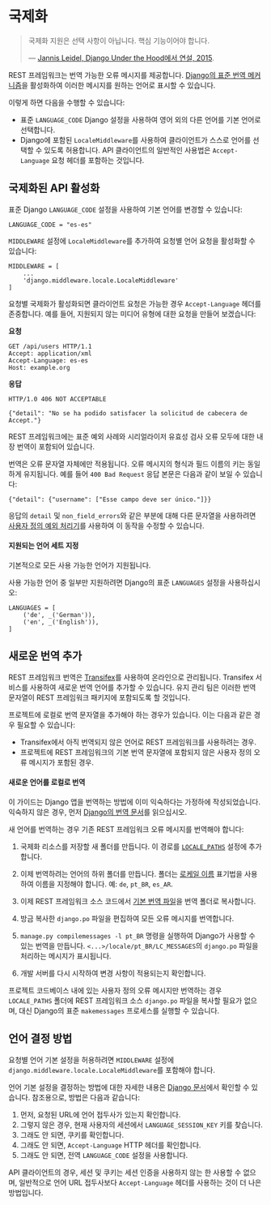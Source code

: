 # 국제화

> 국제화 지원은 선택 사항이 아닙니다. 핵심 기능이어야 합니다.
>
> &mdash; [Jannis Leidel, Django Under the Hood에서 연설, 2015][cite].

REST 프레임워크는 번역 가능한 오류 메시지를 제공합니다. [Django의 표준 번역 메커니즘][django-translation]을 활성화하여 이러한 메시지를 원하는 언어로 표시할 수 있습니다.

이렇게 하면 다음을 수행할 수 있습니다:

* 표준 `LANGUAGE_CODE` Django 설정을 사용하여 영어 외의 다른 언어를 기본 언어로 선택합니다.
* Django에 포함된 `LocaleMiddleware`를 사용하여 클라이언트가 스스로 언어를 선택할 수 있도록 허용합니다. API 클라이언트의 일반적인 사용법은 `Accept-Language` 요청 헤더를 포함하는 것입니다.

## 국제화된 API 활성화

표준 Django `LANGUAGE_CODE` 설정을 사용하여 기본 언어를 변경할 수 있습니다:

    LANGUAGE_CODE = "es-es"

`MIDDLEWARE` 설정에 `LocaleMiddleware`를 추가하여 요청별 언어 요청을 활성화할 수 있습니다:

    MIDDLEWARE = [
        ...
        'django.middleware.locale.LocaleMiddleware'
    ]

요청별 국제화가 활성화되면 클라이언트 요청은 가능한 경우 `Accept-Language` 헤더를 존중합니다. 예를 들어, 지원되지 않는 미디어 유형에 대한 요청을 만들어 보겠습니다:

**요청**

    GET /api/users HTTP/1.1
    Accept: application/xml
    Accept-Language: es-es
    Host: example.org

**응답**

    HTTP/1.0 406 NOT ACCEPTABLE

    {"detail": "No se ha podido satisfacer la solicitud de cabecera de Accept."}

REST 프레임워크에는 표준 예외 사례와 시리얼라이저 유효성 검사 오류 모두에 대한 내장 번역이 포함되어 있습니다.

번역은 오류 문자열 자체에만 적용됩니다. 오류 메시지의 형식과 필드 이름의 키는 동일하게 유지됩니다. 예를 들어 `400 Bad Request` 응답 본문은 다음과 같이 보일 수 있습니다:

    {"detail": {"username": ["Esse campo deve ser único."]}}

응답의 `detail` 및 `non_field_errors`와 같은 부분에 대해 다른 문자열을 사용하려면 [사용자 정의 예외 처리기][custom-exception-handler]를 사용하여 이 동작을 수정할 수 있습니다.

#### 지원되는 언어 세트 지정

기본적으로 모든 사용 가능한 언어가 지원됩니다.

사용 가능한 언어 중 일부만 지원하려면 Django의 표준 `LANGUAGES` 설정을 사용하십시오:

    LANGUAGES = [
        ('de', _('German')),
        ('en', _('English')),
    ]

## 새로운 번역 추가

REST 프레임워크 번역은 [Transifex][transifex-project]를 사용하여 온라인으로 관리됩니다. Transifex 서비스를 사용하여 새로운 번역 언어를 추가할 수 있습니다. 유지 관리 팀은 이러한 번역 문자열이 REST 프레임워크 패키지에 포함되도록 할 것입니다.

프로젝트에 로컬로 번역 문자열을 추가해야 하는 경우가 있습니다. 이는 다음과 같은 경우 필요할 수 있습니다:

* Transifex에서 아직 번역되지 않은 언어로 REST 프레임워크를 사용하려는 경우.
* 프로젝트에 REST 프레임워크의 기본 번역 문자열에 포함되지 않은 사용자 정의 오류 메시지가 포함된 경우.

#### 새로운 언어를 로컬로 번역

이 가이드는 Django 앱을 번역하는 방법에 이미 익숙하다는 가정하에 작성되었습니다. 익숙하지 않은 경우, 먼저 [Django의 번역 문서][django-translation]를 읽으십시오.

새 언어를 번역하는 경우 기존 REST 프레임워크 오류 메시지를 번역해야 합니다:

1. 국제화 리소스를 저장할 새 폴더를 만듭니다. 이 경로를 [`LOCALE_PATHS`][django-locale-paths] 설정에 추가합니다.

2. 이제 번역하려는 언어의 하위 폴더를 만듭니다. 폴더는 [로케일 이름][django-locale-name] 표기법을 사용하여 이름을 지정해야 합니다. 예: `de`, `pt_BR`, `es_AR`.

3. 이제 REST 프레임워크 소스 코드에서 [기본 번역 파일][django-po-source]을 번역 폴더로 복사합니다.

4. 방금 복사한 `django.po` 파일을 편집하여 모든 오류 메시지를 번역합니다.

5. `manage.py compilemessages -l pt_BR` 명령을 실행하여 Django가 사용할 수 있는 번역을 만듭니다. `<...>/locale/pt_BR/LC_MESSAGES`의 `django.po` 파일을 처리하는 메시지가 표시됩니다.

6. 개발 서버를 다시 시작하여 변경 사항이 적용되는지 확인합니다.

프로젝트 코드베이스 내에 있는 사용자 정의 오류 메시지만 번역하는 경우 `LOCALE_PATHS` 폴더에 REST 프레임워크 소스 `django.po` 파일을 복사할 필요가 없으며, 대신 Django의 표준 `makemessages` 프로세스를 실행할 수 있습니다.

## 언어 결정 방법

요청별 언어 기본 설정을 허용하려면 `MIDDLEWARE` 설정에 `django.middleware.locale.LocaleMiddleware`를 포함해야 합니다.

언어 기본 설정을 결정하는 방법에 대한 자세한 내용은 [Django 문서][django-language-preference]에서 확인할 수 있습니다. 참조용으로, 방법은 다음과 같습니다:

1. 먼저, 요청된 URL에 언어 접두사가 있는지 확인합니다.
2. 그렇지 않은 경우, 현재 사용자의 세션에서 `LANGUAGE_SESSION_KEY` 키를 찾습니다.
3. 그래도 안 되면, 쿠키를 확인합니다.
4. 그래도 안 되면, `Accept-Language` HTTP 헤더를 확인합니다.
5. 그래도 안 되면, 전역 `LANGUAGE_CODE` 설정을 사용합니다.

API 클라이언트의 경우, 세션 및 쿠키는 세션 인증을 사용하지 않는 한 사용할 수 없으며, 일반적으로 언어 URL 접두사보다 `Accept-Language` 헤더를 사용하는 것이 더 나은 방법입니다.

[cite]: https://youtu.be/Wa0VfS2q94Y
[django-translation]: https://docs.djangoproject.com/en/stable/topics/i18n/translation
[custom-exception-handler]: ../api-guide/exceptions.md#custom-exception-handling
[transifex-project]: https://www.transifex.com/projects/p/django-rest-framework/
[django-po-source]: https://raw.githubusercontent.com/encode/django-rest-framework/master/rest_framework/locale/en_US/LC_MESSAGES/django.po
[django-language-preference]: https://docs.djangoproject.com/en/stable/topics/i18n/translation/#how-django-discovers-language-preference
[django-locale-paths]: https://docs.djangoproject.com/en/stable/ref/settings/#std:setting-LOCALE_PATHS
[django-locale-name]: https://docs.djangoproject.com/en/stable/topics/i18n/#term-locale-name
